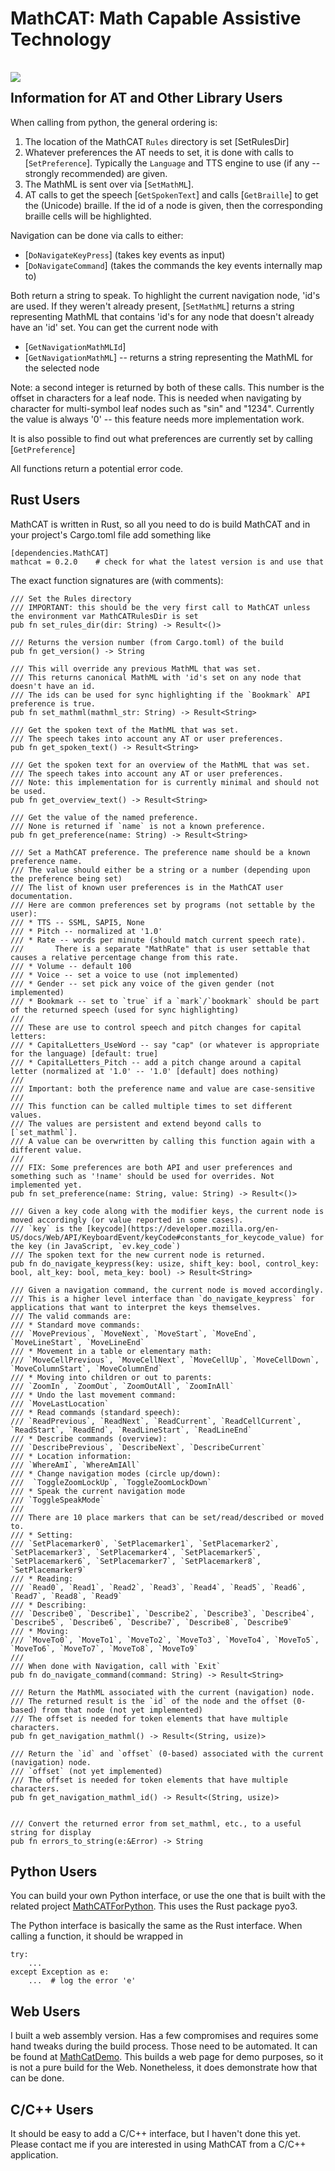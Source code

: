 # MathCAT: Math Capable Assistive Technology
<img src="logo.png" style="position: relative; top: 16px; z-index: -1;">

## Information for AT and Other Library Users

When calling from python, the general ordering is:
1. The location of the MathCAT `Rules` directory is set [SetRulesDir]
1. Whatever preferences the AT needs to set, it is done with calls to [`SetPreference`]. Typically the `Language` and TTS engine to use (if any -- strongly recommended) are given. 
2. The MathML is sent over via [`SetMathML`].
3. AT calls to get the speech [`GetSpokenText`] and calls [`GetBraille`] to get the (Unicode) braille. If the id of a node is given, then the corresponding braille cells will be highlighted.

Navigation can be done via calls to either:
* [`DoNavigateKeyPress`] (takes key events as input)
* [`DoNavigateCommand`] (takes the commands the key events internally map to)

Both return a string to speak.
To highlight the current navigation node, 'id's are used. If they weren't already present,
[`SetMathML`] returns a string representing MathML that contains 'id's for any node that doesn't already
have an 'id' set. You can get the current node with
* [`GetNavigationMathMLId`]
* [`GetNavigationMathML`] -- returns a string representing the MathML for the selected node

Note: a second integer is returned by both of these calls. This number is the offset in characters for a leaf node.
This is needed when navigating by character for multi-symbol leaf nodes such as "sin" and "1234".
Currently the value is always '0' -- this feature needs more implementation work.

It is also possible to find out what preferences are currently set by calling [`GetPreference`]

All functions return a potential error code.

## Rust Users
MathCAT is written in Rust, so all you need to do is build MathCAT and in your project's Cargo.toml file add something like
```
[dependencies.MathCAT]
mathcat = 0.2.0    # check for what the latest version is and use that
```

The exact function signatures are (with comments):
```
/// Set the Rules directory
/// IMPORTANT: this should be the very first call to MathCAT unless the environment var MathCATRulesDir is set
pub fn set_rules_dir(dir: String) -> Result<()>

/// Returns the version number (from Cargo.toml) of the build
pub fn get_version() -> String

/// This will override any previous MathML that was set.
/// This returns canonical MathML with 'id's set on any node that doesn't have an id.
/// The ids can be used for sync highlighting if the `Bookmark` API preference is true.
pub fn set_mathml(mathml_str: String) -> Result<String>

/// Get the spoken text of the MathML that was set.
/// The speech takes into account any AT or user preferences.
pub fn get_spoken_text() -> Result<String>

/// Get the spoken text for an overview of the MathML that was set.
/// The speech takes into account any AT or user preferences.
/// Note: this implementation for is currently minimal and should not be used.
pub fn get_overview_text() -> Result<String>

/// Get the value of the named preference.
/// None is returned if `name` is not a known preference.
pub fn get_preference(name: String) -> Result<String>

/// Set a MathCAT preference. The preference name should be a known preference name.
/// The value should either be a string or a number (depending upon the preference being set)
/// The list of known user preferences is in the MathCAT user documentation.
/// Here are common preferences set by programs (not settable by the user):
/// * TTS -- SSML, SAPI5, None
/// * Pitch -- normalized at '1.0'
/// * Rate -- words per minute (should match current speech rate).
///       There is a separate "MathRate" that is user settable that causes a relative percentage change from this rate.
/// * Volume -- default 100
/// * Voice -- set a voice to use (not implemented)
/// * Gender -- set pick any voice of the given gender (not implemented)
/// * Bookmark -- set to `true` if a `mark`/`bookmark` should be part of the returned speech (used for sync highlighting)
///
/// These are use to control speech and pitch changes for capital letters:
/// * CapitalLetters_UseWord -- say "cap" (or whatever is appropriate for the language) [default: true]
/// * CapitalLetters_Pitch -- add a pitch change around a capital letter (normalized at '1.0' -- '1.0' [default] does nothing)
///
/// Important: both the preference name and value are case-sensitive
/// 
/// This function can be called multiple times to set different values.
/// The values are persistent and extend beyond calls to [`set_mathml`].
/// A value can be overwritten by calling this function again with a different value.
/// 
/// FIX: Some preferences are both API and user preferences and something such as '!name' should be used for overrides. Not implemented yet.
pub fn set_preference(name: String, value: String) -> Result<()>

/// Given a key code along with the modifier keys, the current node is moved accordingly (or value reported in some cases).
/// `key` is the [keycode](https://developer.mozilla.org/en-US/docs/Web/API/KeyboardEvent/keyCode#constants_for_keycode_value) for the key (in JavaScript, `ev.key_code`)
/// The spoken text for the new current node is returned.
pub fn do_navigate_keypress(key: usize, shift_key: bool, control_key: bool, alt_key: bool, meta_key: bool) -> Result<String>

/// Given a navigation command, the current node is moved accordingly.
/// This is a higher level interface than `do_navigate_keypress` for applications that want to interpret the keys themselves.
/// The valid commands are:
/// * Standard move commands:
/// `MovePrevious`, `MoveNext`, `MoveStart`, `MoveEnd`, `MoveLineStart`, `MoveLineEnd`
/// * Movement in a table or elementary math:
/// `MoveCellPrevious`, `MoveCellNext`, `MoveCellUp`, `MoveCellDown`, `MoveColumnStart`, `MoveColumnEnd`
/// * Moving into children or out to parents:
/// `ZoomIn`, `ZoomOut`, `ZoomOutAll`, `ZoomInAll`
/// * Undo the last movement command:
/// `MoveLastLocation`
/// * Read commands (standard speech):
/// `ReadPrevious`, `ReadNext`, `ReadCurrent`, `ReadCellCurrent`, `ReadStart`, `ReadEnd`, `ReadLineStart`, `ReadLineEnd`
/// * Describe commands (overview):
/// `DescribePrevious`, `DescribeNext`, `DescribeCurrent`
/// * Location information:
/// `WhereAmI`, `WhereAmIAll`
/// * Change navigation modes (circle up/down):
///  `ToggleZoomLockUp`, `ToggleZoomLockDown`
/// * Speak the current navigation mode
/// `ToggleSpeakMode`
/// 
/// There are 10 place markers that can be set/read/described or moved to.
/// * Setting:
/// `SetPlacemarker0`, `SetPlacemarker1`, `SetPlacemarker2`, `SetPlacemarker3`, `SetPlacemarker4`, `SetPlacemarker5`, `SetPlacemarker6`, `SetPlacemarker7`, `SetPlacemarker8`, `SetPlacemarker9`
/// * Reading:
/// `Read0`, `Read1`, `Read2`, `Read3`, `Read4`, `Read5`, `Read6`, `Read7`, `Read8`, `Read9`
/// * Describing:
/// `Describe0`, `Describe1`, `Describe2`, `Describe3`, `Describe4`, `Describe5`, `Describe6`, `Describe7`, `Describe8`, `Describe9`
/// * Moving:
/// `MoveTo0`, `MoveTo1`, `MoveTo2`, `MoveTo3`, `MoveTo4`, `MoveTo5`, `MoveTo6`, `MoveTo7`, `MoveTo8`, `MoveTo9`
/// 
/// When done with Navigation, call with `Exit`
pub fn do_navigate_command(command: String) -> Result<String>

/// Return the MathML associated with the current (navigation) node.
/// The returned result is the `id` of the node and the offset (0-based) from that node (not yet implemented)
/// The offset is needed for token elements that have multiple characters.
pub fn get_navigation_mathml() -> Result<(String, usize)> 

/// Return the `id` and `offset` (0-based) associated with the current (navigation) node.
/// `offset` (not yet implemented)
/// The offset is needed for token elements that have multiple characters.
pub fn get_navigation_mathml_id() -> Result<(String, usize)>


/// Convert the returned error from set_mathml, etc., to a useful string for display
pub fn errors_to_string(e:&Error) -> String 

```

## Python Users
You can build your own Python interface, or use the one that is built with the related project [MathCATForPython](https://github.com/NSoiffer/MathCATForPython). This uses the Rust package pyo3.

The Python interface is basically the same as the Rust interface. When calling a function, it should be wrapped in
```
try:
    ...
except Exception as e:
    ...  # log the error 'e'
```


## Web Users
I built a web assembly version. Has a few compromises and requires some hand tweaks during the build process. Those need to be automated. It can be found at [MathCatDemo](https://github.com/NSoiffer/MathCATDemo). This builds a web page for demo purposes, so it is not a pure build for the Web. Nonetheless, it does demonstrate how that can be done.

## C/C++ Users
It should be easy to add a C/C++ interface, but I haven't done this yet. Please contact me if you are interested in using MathCAT from a C/C++ application.